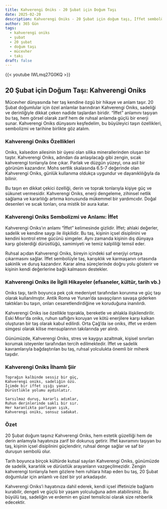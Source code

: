 ```yaml
---
title: Kahverengi Oniks - 20 Şubat için Doğum Taşı
date: 2025-02-20
description: Kahverengi Oniks - 20 Şubat için doğum taşı, İffet sembolü. Bu özel taşın derin anlamını öğrenin.
author: 365 Gün
tags:
  - kahverengi oniks
  - şubat
  - 20 şubat
  - doğum taşı
  - mücevher
  - takı
draft: false
---
```


{{< youtube IWLmq27G0KQ >}}

## 20 Şubat için Doğum Taşı: Kahverengi Oniks

Mücevher dünyasında her taş kendine özgü bir hikaye ve anlam taşır. 20 Şubat doğumlular için özel anlamlar barındıran Kahverengi Oniks, sadeliği ve derinliğiyle dikkat çeken nadide taşlardan biridir. “İffet” anlamını taşıyan bu taş, hem görsel olarak zarif hem de ruhsal anlamda güçlü bir enerji sunar. Kahverengi Oniks dünyasını keşfedelim, bu büyüleyici taşın özellikleri, sembolizmi ve tarihine birlikte göz atalım.

### Kahverengi Oniks Özellikleri

Oniks, kalsedon ailesinin bir üyesi olan silika minerallerinden oluşan bir taştır. Kahverengi Oniks, adından da anlaşılacağı gibi zengin, sıcak kahverengi tonlarıyla öne çıkar. Parlak ve düzgün yüzeyi, ona asil bir görünüm kazandırır. Mohs sertlik skalasında 6.5-7 değerinde olan Kahverengi Oniks, günlük kullanıma oldukça uygundur ve dayanıklılığıyla da bilinir.

Bu taşın en dikkat çekici özelliği, derin ve toprak tonlarıyla kişiye güç ve sükunet vermesidir. Kahverengi Oniks, enerji dengeleme, zihinsel netlik sağlama ve kararlılığı artırma konusunda mükemmel bir yardımcıdır. Doğal desenleri ve sıcak tonları, ona mistik bir aura katar.

### Kahverengi Oniks Sembolizmi ve Anlamı: İffet

Kahverengi Oniks’ın anlamı “İffet” kelimesinde gizlidir. İffet; ahlaki değerler, sadelik ve kendine saygı ile ilişkilidir. Bu taş, kişinin içsel disiplinini ve kendini kontrol etme gücünü simgeler. Aynı zamanda kişinin dış dünyaya karşı gösterdiği dürüstlüğü, samimiyeti ve temiz kalpliliği temsil eder.

Ruhsal açıdan Kahverengi Oniks, bireyin içindeki saf enerjiyi ortaya çıkarmasını sağlar. İffet sembolüyle taş, karışıklık ve karmaşanın ortasında sakinlik ve duruş kazandırır. Karar alma süreçlerinde doğru yolu gösterir ve kişinin kendi değerlerine bağlı kalmasını destekler.

### Kahverengi Oniks ile İlgili Hikayeler (efsaneler, kültür, tarih vb.)

Oniks taşı, tarih boyunca pek çok medeniyet tarafından korunma ve güç taşı olarak kullanılmıştır. Antik Roma ve Yunan’da savaşçıların savaşa giderken taktıkları bu taşın, onları cesaretlendirdiğine ve koruduğuna inanılırdı.

Kahverengi Oniks ise özellikle toprakla, bereketle ve ahlakla ilişkilendirilir. Eski Mısır’da oniks, ruhun saflığını koruyan ve kötü enerjilere karşı kalkan oluşturan bir taş olarak kabul edilirdi. Orta Çağ’da ise oniks, iffet ve erdem simgesi olarak kilise mensuplarının takılarında yer alırdı.

Günümüzde, Kahverengi Oniks, stres ve kaygıyı azaltmak, kişisel sınırları korumak isteyenler tarafından tercih edilmektedir. İffet ve sadelik kavramlarıyla bağdaştırılan bu taş, ruhsal yolculukta önemli bir mihenk taşıdır.

### Kahverengi Oniks İlhamlı Şiir

```
Toprağın kalbinde sessiz bir güç,
Kahverengi oniks, sadeliğin özü.
İçimde bir iffet ışığı yanar,
Dürüstlükle yolumu aydınlatır.

Sarsılmaz duruş, kararlı adımlar,
Ruhun derinlerinde saklı bir sır.
Her karanlıkta parlayan ışık,
Kahverengi oniks, sonsuz sadakat.
```

### Özet

20 Şubat doğum taşınız Kahverengi Oniks, hem estetik güzelliği hem de derin anlamıyla hayatınıza zarif bir dokunuş getirir. İffet kavramını taşıyan bu taş, kişinin içsel disiplinini güçlendirir, ruhsal denge sağlar ve saf bir duruşun sembolü olur.

Tarih boyunca birçok kültürde kutsal sayılan Kahverengi Oniks, günümüzde de sadelik, kararlılık ve dürüstlük arayanların vazgeçilmezidir. Zengin kahverengi tonlarıyla hem gözlere hem ruhlara hitap eden bu taş, 20 Şubat doğumlular için anlamlı ve özel bir yol arkadaşıdır.

Kahverengi Oniks’i hayatınıza dahil ederek, kendi içsel iffetinizle bağlantı kurabilir, dengeli ve güçlü bir yaşam yolculuğuna adım atabilirsiniz. Bu büyülü taş, sadeliğin ve erdemin en güzel temsilcisi olarak size rehberlik edecektir.